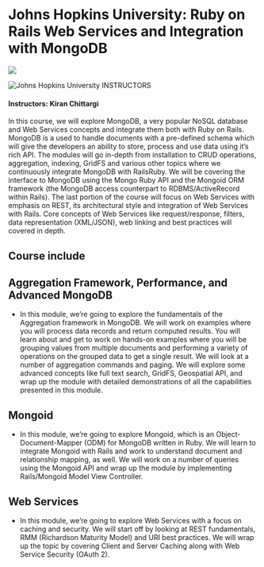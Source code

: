 # Johns Hopkins University: Ruby on Rails Web Services and Integration with MongoDB

<img src="https://pages.jh.edu/~chem/klausen/Images/JHU_logo.png">

![Johns Hopkins University](http://i.imgur.com/Qktqnu1.png) INSTRUCTORS
#### Instructors: Kiran Chittargi


In this course, we will explore MongoDB, a very popular NoSQL database and Web Services concepts and integrate them both with Ruby on Rails. MongoDB is a used to handle documents with a pre-defined schema which will give the developers an ability to store, process and use data using it’s rich API. The modules will go in-depth from installation to CRUD operations, aggregation, indexing, GridFS and various other topics where we continuously integrate MongoDB with RailsRuby. We will be covering the interface to MongoDB using the Mongo Ruby API and the Mongoid ORM framework (the MongoDB access counterpart to RDBMS/ActiveRecord within Rails). The last portion of the course will focus on Web Services with emphasis on REST, its architectural style and integration of Web Services with Rails. Core concepts of Web Services like request/response, filters, data representation (XML/JSON), web linking and best practices will covered in depth.

## Course include

## Aggregation Framework, Performance, and Advanced MongoDB
- In this module, we’re going to explore the fundamentals of the Aggregation framework in MongoDB. We will work on examples where you will process data records and return computed results. You will learn about and get to work on hands-on examples where you will be grouping values from multiple documents and performing a variety of operations on the grouped data to get a single result. We will look at a number of aggregation commands and paging. We will explore some advanced concepts like full text search, GridFS, Geospatial API, and wrap up the module with detailed demonstrations of all the capabilities presented in this module.

## Mongoid
- In this module, we’re going to explore Mongoid, which is an Object-Document-Mapper (ODM) for MongoDB written in Ruby. We will learn to integrate Mongoid with Rails and work to understand document and relationship mapping, as well. We will work on a number of queries using the Mongoid API and wrap up the module by implementing Rails/Mongoid Model View Controller.

## Web Services
- In this module, we’re going to explore Web Services with a focus on caching and security. We will start off by looking at REST fundamentals, RMM (Richardson Maturity Model) and URI best practices. We will wrap up the topic by covering Client and Server Caching along with Web Service Security (OAuth 2).